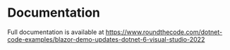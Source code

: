 # Documentation

Full documentation is available at https://www.roundthecode.com/dotnet-code-examples/blazor-demo-updates-dotnet-6-visual-studio-2022
